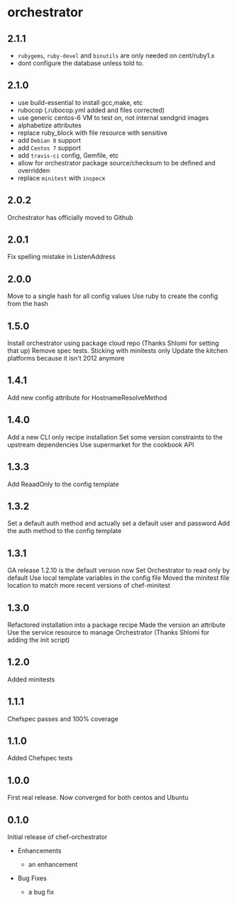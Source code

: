# orchestrator

## 2.1.1
* `rubygems`, `ruby-devel` and `binutils` are only needed on cent/ruby1.x
* dont configure the database unless told to.

## 2.1.0
* use build-essential to install gcc,make, etc
* rubocop (.rubocop.yml added and files corrected)
* use generic centos-6 VM to test on, not internal sendgrid images
* alphabetize attributes
* replace ruby_block with file resource with sensitive
* add `Debian 8` support
* add `Centos 7` support
* add `travis-ci` config, Gemfile, etc
* allow for orchestrator package source/checksum to be defined and overridden
* replace `minitest` with `inspec`x

## 2.0.2
Orchestrator has officially moved to Github

## 2.0.1
Fix spelling mistake in ListenAddress

## 2.0.0
Move to a single hash for all config values
Use ruby to create the config from the hash

## 1.5.0
Install orchestrator using package cloud repo (Thanks Shlomi for setting that up)
Remove spec tests. Sticking with minitests only
Update the kitchen platforms because it isn't 2012 anymore

## 1.4.1
Add new config attribute for HostnameResolveMethod

## 1.4.0
Add a new CLI only recipe installation
Set some version constraints to the upstream dependencies
Use supermarket for the cookbook API

## 1.3.3
Add ReaadOnly to the config template

## 1.3.2
Set a default auth method and actually set a default user and password
Add the auth method to the config template

## 1.3.1
GA release 1.2.10 is the default version now
Set Orchestrator to read only by default
Use local template variables in the config file 
Moved the minitest file location to match more recent versions of chef-minitest

## 1.3.0
Refactored installation into a package recipe
Made the version an attribute
Use the service resource to manage Orchestrator (Thanks Shlomi for adding the init script)

## 1.2.0
Added minitests

## 1.1.1
Chefspec passes and 100% coverage

## 1.1.0
Added Chefspec tests

## 1.0.0
First real release. Now converged for both centos and Ubuntu

## 0.1.0

Initial release of chef-orchestrator

* Enhancements
  * an enhancement

* Bug Fixes
  * a bug fix

